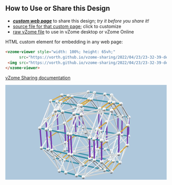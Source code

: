 
## How to Use or Share this Design

 - [***custom web page***][post] to share this design; *try it before you share it!*
 - [source file for that custom page][source]; click to customize
 - [raw vZome file][raw] to use in vZome desktop or vZome Online
 
 HTML custom element for embedding in any web page:
 ```html
<vzome-viewer style="width: 100%; height: 65vh;"
       src="https://vorth.github.io/vzome-sharing/2022/04/23/23-32-39-demo-for-carter/demo-for-carter.vZome" >
  <img src="https://vorth.github.io/vzome-sharing/2022/04/23/23-32-39-demo-for-carter/demo-for-carter.png" />
</vzome-viewer>
 ```

[vZome Sharing documentation](https://vzome.github.io/vzome/sharing.html#how-it-works)

![Image](<demo-for-carter.png>)


[post]: <https://vorth.github.io/vzome-sharing/2022/04/23/demo-for-carter-23-32-39.html>
[source]: <https://github.com/vorth/vzome-sharing/edit/main/_posts/2022-04-23-demo-for-carter-23-32-39.md>
[raw]: <https://raw.githubusercontent.com/vorth/vzome-sharing/main/2022/04/23/23-32-39-demo-for-carter/demo-for-carter.vZome>